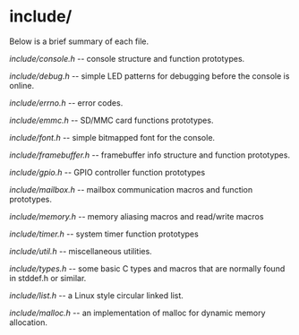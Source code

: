 # include/
Below is a brief summary of each file.

*include/console.h*  -- console structure and function prototypes.

*include/debug.h* -- simple LED patterns for debugging before the console
is online.

*include/errno.h* -- error codes.

*include/emmc.h* -- SD/MMC card functions prototypes.

*include/font.h* -- simple bitmapped font for the console.

*include/framebuffer.h* -- framebuffer info structure and function
prototypes.

*include/gpio.h* -- GPIO controller function prototypes

*include/mailbox.h* -- mailbox communication macros and function
prototypes.

*include/memory.h* -- memory aliasing macros and read/write macros

*include/timer.h* -- system timer function prototypes

*include/util.h* -- miscellaneous utilities.

*include/types.h* -- some basic C types and macros that are normally found in stddef.h or similar.

*include/list.h* -- a Linux style circular linked list.

*include/malloc.h* -- an implementation of malloc for dynamic memory allocation.
